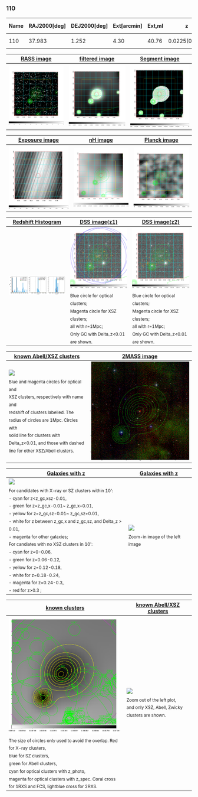 <div STYLE="page-break-after: always;"></div>

### 110

|Name|RAJ2000[deg]|DEJ2000[deg] |Ext[arcmin]| Ext,ml | z | z_src| C|GC(XSZ,Delta_z<0.01)| GC(OPT,Delta_z<0.01)|GC| R_sig[arcmin] | R500[arcmin] | R500[Mpc]| CRsig[c/s] | CR500[c/s] |L500[1E44 erg/s]|F500[1E-12 erg/s/cm^2]| M500[1E14 Msun]|Tx[keV]|Cnt_sig|Beta|Rc[arcmin]|Comment|Alias|
|---|---|---|---|---|---|------|---|--------|---------|----------|---|---|---|---|---|---|---|---|---|---|---|---|---|---|
|110| 37.983| 1.252| 4.30| 40.76| 0.0225(0.005)| z2, z_xsz| B| MCXC| N| MCXC, N| 10.262| 17.539| 0.478| 0.178(0.047)| 0.202(0.052)| 0.032(0.006)| 2.763(0.556)| 0.32(0.03)| 1.06(0.07)| 46.5| 0.807(-0.165+0.135)| 5.900(-1.601+1.291)| -| k498|

|[RASS image](../image/110/110_img.pdf)|[filtered image](../image/110/110_fil.pdf)|[Segment image](../image/110/110_seg.pdf)|
|-------------------|--------------------|-------------------|
| <img src="../image/110/110_img.png" width="300">  | <img src="../image/110/110_fil.png" width="300">   | <img src="../image/110/110_seg.png" width="300">  |

|[Exposure image](../image/110/110_mex.pdf)| [nH image](../image/110/110_nh.pdf)| [Planck image](../image/110/110_p.pdf)|
|-------------------|--------------------|-------------------|
|<img src="../image/110/110_mex.png" width="300">   | <img src="../image/110/110_nh.png" width="300">    | <img src="../image/110/110_p.png" width="300"> |

|[Redshift Histogram](../image/110/110_zg.pdf) | [DSS image(z1)](../image/110/110_dss_z1.pdf)      |  [DSS image(z2)](../image/110/110_dss_z2.pdf)    |
|-------------------|--------------------|-------------------|
|<img src="../image/110/110_zg.png" width="300"> |<img src="../image/110/110_dss_z1.png" width="300"> <sub><br>Blue circle for optical clusters; <br>Magenta circle for XSZ clusters; <br>all with r=1Mpc; <br>Only GC with Delta_z<0.01 are shown. </sub>| <img src="../image/110/110_dss_z2.png" width="300"><sub><br>Blue circle for optical clusters; <br>Magenta circle for XSZ clusters; <br>all with r=1Mpc; <br>Only GC with Delta_z<0.01 are shown. </sub> |

|[known Abell/XSZ clusters](../image/110/110_m.pdf) | [2MASS image](../image/110/110_2mass.pdf)      |
|-------------------|-------------------|
|<img src=../image/110/110_m.png width="300"> <br><sub>Blue and magenta circles for optical and <br>XSZ clusters, respectively with name and <br>redshift of clusters labelled. The <br>radius of circles are 1Mpc. Circles with <br>solid line for clusters with <br>Delta_z<0.01, and those with dashed <br>line for other XSZ/Abell clusters.        </sub>|<img src="../image/110/110_2mass.png" width="300">  |

|[Galaxies with z](../image/110/110_opt_ned.pdf) |[Galaxies with z](../image/110/110_opt_ned_zoom.pdf) |
|-------------------|-------------------|
| <img src=../image/110/110_opt_ned.png width="300"> <br><sub> For candidates with X-ray or SZ clusters within 10': <br> - cyan for z<z_gc,xsz-0.01, <br> - green for z=z_gc,x-0.01~ z_gc,x+0.01, <br> - yellow for z=z_gc,sz-0.01~ z_gc,sz+0.01, <br> - white for z between z_gc,x and z_gc,sz, and Delta_z > 0.01, <br> - magenta for other galaxies; <br>For candiates with no XSZ clusters in 10': <br> - cyan for z=0-0.06, <br> - green for z=0.06-0.12, <br> - yellow for z=0.12-0.18, <br> - white for z=0.18-0.24, <br> - magenta for z=0.24-0.3, <br> - red for z>0.3 ;  </sub>|<img src=../image/110/110_opt_ned_zoom.png width="300">  <br><sub> Zoom-in image of the left image</sub>|

|[known clusters](../image/110/110_gc.pdf) |[known Abell/XSZ clusters](../image/110/110_gc_large.pdf) |
|-------------------|-------------------|
| <img src=../image/110/110_gc.png width="300"> <br><sub> The size of circles only used to avoid the overlap. Red for X-ray clusters, <br> blue for SZ clusters, <br> green for Abell clusters, <br> cyan for optical clusters with z_photo, <br> magenta for optical clusters with z_spec. Coral cross for 1RXS and FCS, lightblue cross for 2RXS. </sub>|<img src=../image/110/110_gc_large.png width="300"> <br><sub> Zoom out of the left plot, <br> and only XSZ, Abell, Zwicky clusters are shown. </sub> |



